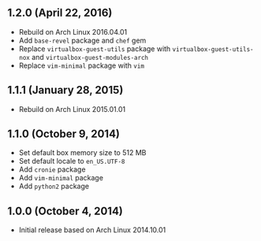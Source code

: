 ## 1.2.0 (April 22, 2016)

* Rebuild on Arch Linux 2016.04.01
* Add `base-revel` package and `chef` gem
* Replace `virtualbox-guest-utils` package with `virtualbox-guest-utils-nox` and `virtualbox-guest-modules-arch`
* Replace `vim-minimal` package with `vim`

## 1.1.1 (January 28, 2015)

* Rebuild on Arch Linux 2015.01.01

## 1.1.0 (October 9, 2014)

* Set default box memory size to 512 MB
* Set default locale to `en_US.UTF-8`
* Add `cronie` package
* Add `vim-minimal` package
* Add `python2` package

## 1.0.0 (October 4, 2014)

* Initial release based on Arch Linux 2014.10.01
